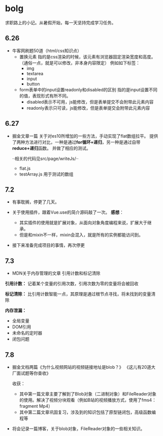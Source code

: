 # bolg
求职路上的小记。从暑假开始，每一天坚持完成学习任务。

## 6.26

- 牛客网刷题50道（html/css知识点）
    - 置换元素
      指的是css渲染的时候，该元素有浏览器固定渲染宽度和高度。（通俗一点，就是可以修改，非本身内容限定）
      例如如下标签：
      - img
      - textarea
      - input
      - button
    - form表单中的input设置readonly和disabled的区别
      指的是input设置不同的值，表现形式有所不同。
      - disabled表示不可用，js能修改，但是表单提交不会附带此元素内容
      - readonly表示只可读，js能修改，但是表单提交会附带此元素内容

## 6.27

- 掘金文章一篇
  关于对es10所增加的一些方法，手动实现了flat数组拉平。
  提供了两种方法进行对比，一种是通过**for循环+递归**，另一种是通过自带**reduce+递归**函数。
  并做了相应的测试。

  ··相关的代码见src/page/writeJs/··
   - flat.js
   - testArray.js 用于测试的数组

## 7.2

- 有事耽搁，停更了几天。

- 关于使用插件，跟着Vue.use的简介源码敲了一次。
   **感想**：
   - 其实插件的使用就是扩展对象，从面向对象角度编程来说，扩展大于继承。
   - 但是和mixin不一样，mixin会混入，就是所有的实例都能访问到。

- 接下来准备完成项目的事情，再次停更

## 7.3 

- MDN关于内存管理的文章
引用计数和标记清除

**引用计数：**
记着某个变量的引用次数，引用次数为零的变量将会被回收

**标记清除：**
比引用计数智能一点，其原理是通过根节点寻找，将未找到的变量清除

**内存泄漏：**
- 全局变量
- DOM引用
- 未命名的定时器
- 闭包问题

## 7.8

- 掘金文档两篇《为什么视频网站的视频链接地址是blob？》 《这儿有20道大厂面试题等你查收》

   收获：
     - 其中第一篇文章主要了解到了Blob对象（二进制对象）和FileReader对象的使用。解决了视频分块观看（例如B站的视频播放方式，使用了fms4：fragment Mp4）
     - 其中第二篇文章巩固复习，涉及到的知识包括了原型链闭包，高级函数编程等

- 将会记录一篇博客，关于blob对象，FileReader对象的一些相关知识。
